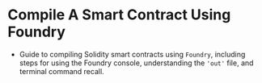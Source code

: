 # Compile A Smart Contract Using Foundry
- Guide to compiling Solidity smart contracts using `Foundry`, including steps for using the Foundry console, understanding the `'out'` file, and terminal command recall.

## 

